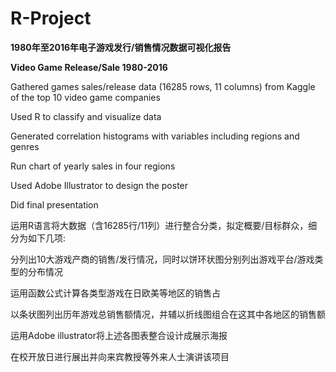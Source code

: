 # R-Project
<p><b>1980年至2016年电子游戏发行/销售情况数据可视化报告</b></p>
<p><b>Video Game Release/Sale 1980-2016</b></p>
<p></p>
<p>Gathered games sales/release data (16285 rows, 11 columns) from Kaggle of the top 10 video game companies</p>
<p>Used R to classify and visualize data</p>
<p>Generated correlation histograms with variables including regions and genres</p>
<p>Run chart of yearly sales in four regions</p>
<p>Used Adobe Illustrator to design the poster</p>
<p>Did final presentation</p>
<p></p>
<p>运用R语言将大数据（含16285行/11列）进行整合分类，拟定概要/目标群众，细分为如下几项:</p>
<p>   分列出10大游戏产商的销售/发行情况，同时以饼环状图分别列出游戏平台/游戏类型的分布情况</p>
<p>   运用函数公式计算各类型游戏在日欧美等地区的销售占</p>
<p>   以条状图列出历年游戏总销售额情况，并辅以折线图组合在这其中各地区的销售额</p>
<p>   运用Adobe illustrator将上述各图表整合设计成展示海报</p>
<p>   在校开放日进行展出并向来宾教授等外来人士演讲该项目</p>
